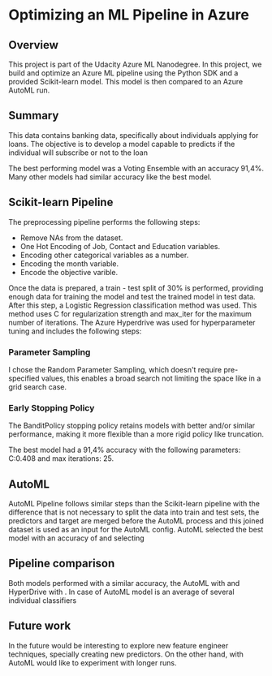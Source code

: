 # Optimizing an ML Pipeline in Azure

## Overview
This project is part of the Udacity Azure ML Nanodegree.
In this project, we build and optimize an Azure ML pipeline using the Python SDK and a provided Scikit-learn model.
This model is then compared to an Azure AutoML run.

## Summary
This data contains banking data, specifically about individuals applying for loans. The objective is to develop a model capable to predicts if
the individual will subscribe or not to the loan

The best performing model was a Voting Ensemble with an accuracy 91,4%. Many other models had similar accuracy like the best model.

## Scikit-learn Pipeline
The preprocessing pipeline performs the following steps:
- Remove NAs from the dataset.
-  One Hot Encoding of Job, Contact and Education variables.
-  Encoding other categorical variables as a number.
-  Encoding the month variable.
-  Encode the objective varible.

Once the data is prepared, a train - test split of 30% is performed, providing enough data for training the model and test the trained model in test data. After this step, a Logistic Regression classification method was used. This method uses C for regularization strength and max_iter for the maximum number of iterations.
The Azure Hyperdrive was used for hyperparameter tuning and includes the following steps:

### Parameter Sampling
I chose the Random Parameter Sampling, which doesn't require pre-specified values, this enables a broad search not limiting the space like in a grid search case.

### Early Stopping Policy
The BanditPolicy stopping policy retains models with better and/or similar performance, making it more flexible than a more rigid policy like truncation.

The best model had a 91,4% accuracy with the following parameters: C:0.408 and max iterations: 25.  

## AutoML
AutoML Pipeline follows similar steps than the Scikit-learn pipeline with the difference that is not necessary to split the data into train and test sets, the predictors and target are merged before the AutoML process and this joined dataset is used as an input for the AutoML config.
AutoML selected the best model with an accuracy of   and selecting 

## Pipeline comparison
Both models performed with a similar accuracy, the AutoML with and HyperDrive with . In case of AutoML model is an average of several individual classifiers

## Future work
In the future would be interesting to explore new feature engineer techniques, specially creating new predictors. On the other hand, with AutoML would like to experiment with longer runs.


